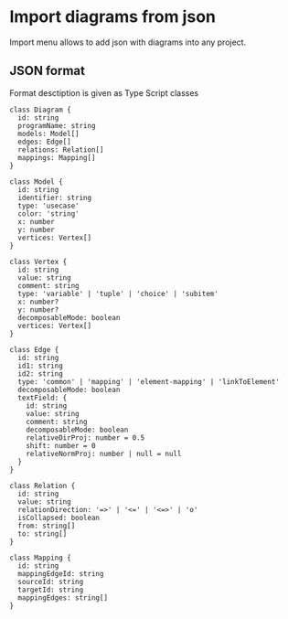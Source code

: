 # Import diagrams from json

Import menu allows to add json with diagrams into any project.

## JSON format

Format desctiption is given as Type Script classes

```
class Diagram {
  id: string
  programName: string
  models: Model[]
  edges: Edge[]
  relations: Relation[]
  mappings: Mapping[]
}
```

```
class Model {
  id: string
  identifier: string
  type: 'usecase'
  color: 'string'
  x: number
  y: number
  vertices: Vertex[]
}
```

```
class Vertex {
  id: string
  value: string
  comment: string
  type: 'variable' | 'tuple' | 'choice' | 'subitem'
  x: number?
  y: number?
  decomposableMode: boolean
  vertices: Vertex[]
}
```

```
class Edge {
  id: string
  id1: string
  id2: string
  type: 'common' | 'mapping' | 'element-mapping' | 'linkToElement'
  decomposableMode: boolean
  textField: {
    id: string
    value: string
    comment: string
    decomposableMode: boolean
    relativeDirProj: number = 0.5
    shift: number = 0
    relativeNormProj: number | null = null
  }
}
```

```
class Relation {
  id: string
  value: string
  relationDirection: '=>' | '<=' | '<=>' | 'o'
  isCollapsed: boolean
  from: string[]
  to: string[]
}
```

```
class Mapping {
  id: string
  mappingEdgeId: string
  sourceId: string
  targetId: string
  mappingEdges: string[]
}
```